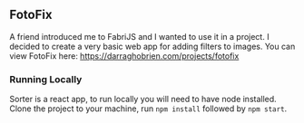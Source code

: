 ## FotoFix

A friend introduced me to FabriJS and I wanted to use it in a project. I decided to create a very basic web app for adding filters to images. You can view FotoFix here: https://darraghobrien.com/projects/fotofix

### Running Locally

Sorter is a react app, to run locally you will need to have node installed. Clone the project to your machine, run `npm install` followed by `npm start`.
